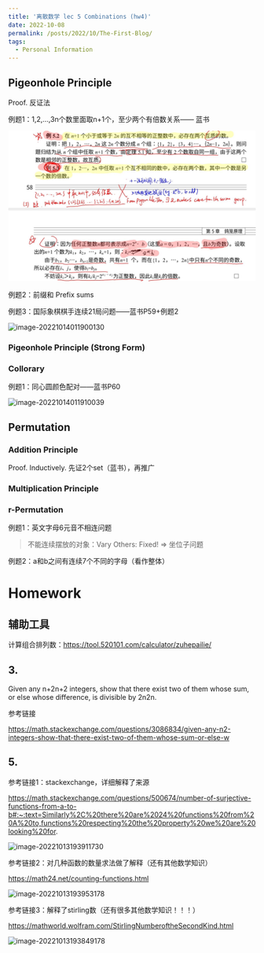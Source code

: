 ```yaml
---
title: '离散数学 lec 5 Combinations (hw4)'
date: 2022-10-08
permalink: /posts/2022/10/The-First-Blog/
tags:
  - Personal Information
---
```


## Pigeonhole Principle

Proof. 反证法

例题1：1,2,…,3n个数里面取n+1个，至少两个有倍数关系—— 蓝书

<img src='/images/image-20221014011851030.png' >

例题2：前缀和 Prefix sums

例题3：国际象棋棋手连续21局问题——蓝书P59+例题2

![image-20221014011900130](C:\Users\equee\AppData\Roaming\Typora\typora-user-images\image-20221014011900130.png)

### Pigeonhole Principle (Strong Form)

### Collorary

例题1：同心圆颜色配对——蓝书P60

![image-20221014011910039](C:\Users\equee\AppData\Roaming\Typora\typora-user-images\image-20221014011910039.png)



## Permutation

### Addition Principle

Proof. Inductively. 先证2个set（蓝书），再推广

### Multiplication Principle

### r-Permutation

例题1：英文字母6元音不相连问题

> 不能连续摆放的对象：Vary
> Others: Fixed!
> => 坐位子问题

例题2：a和b之间有连续7个不同的字母（看作整体）



# Homework

## 辅助工具

计算组合排列数：https://tool.520101.com/calculator/zuhepailie/

## 3.

Given any n+2n+2 integers, show that there exist two of them whose sum, or else whose difference, is divisible by 2n2n.

参考链接

https://math.stackexchange.com/questions/3086834/given-any-n2-integers-show-that-there-exist-two-of-them-whose-sum-or-else-w

## 5.

参考链接1：stackexchange，详细解释了来源

https://math.stackexchange.com/questions/500674/number-of-surjective-functions-from-a-to-b#:~:text=Similarly%2C%20there%20are%2024%20functions%20from%20A%20to,functions%20respecting%20the%20property%20we%20are%20looking%20for.

![image-20221013193911730](C:\Users\equee\AppData\Roaming\Typora\typora-user-images\image-20221013193911730.png)

参考链接2：对几种函数的数量求法做了解释（还有其他数学知识）

https://math24.net/counting-functions.html

![image-20221013193953178](C:\Users\equee\AppData\Roaming\Typora\typora-user-images\image-20221013193953178.png)

参考链接3：解释了stirling数（还有很多其他数学知识！！！）

https://mathworld.wolfram.com/StirlingNumberoftheSecondKind.html

![image-20221013193849178](C:\Users\equee\AppData\Roaming\Typora\typora-user-images\image-20221013193849178.png)
